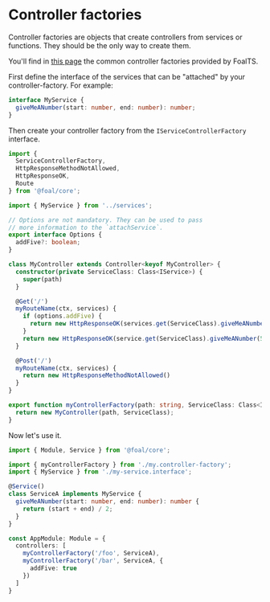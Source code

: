 # Controller factories

Controller factories are objects that create controllers from services or functions. They should be the only way to create them.

You'll find in [this page]() the common controller factories provided by FoalTS.

First define the interface of the services that can be "attached" by your controller-factory. For example:

```typescript
interface MyService {
  giveMeANumber(start: number, end: number): number;
}
```

Then create your controller factory from the `IServiceControllerFactory` interface.

```typescript
import {
  ServiceControllerFactory,
  HttpResponseMethodNotAllowed,
  HttpResponseOK,
  Route
} from '@foal/core';

import { MyService } from '../services';

// Options are not mandatory. They can be used to pass
// more information to the `attachService`.
export interface Options {
  addFive?: boolean;
}

class MyController extends Controller<keyof MyController> {
  constructor(private ServiceClass: Class<IService>) {
    super(path)
  }

  @Get('/')
  myRouteName(ctx, services) {
    if (options.addFive) {
      return new HttpResponseOK(services.get(ServiceClass).giveMeANumber(5, 10) + 5);
    }
    return new HttpResponseOK(service.get(ServiceClass).giveMeANumber(5, 10));
  }

  @Post('/')
  myRouteName(ctx, services) {
    return new HttpResponseMethodNotAllowed()
  }
}

export function myControllerFactory(path: string, ServiceClass: Class<IService>): MyController {
  return new MyController(path, ServiceClass);
} 
```

Now let's use it.

```typescript
import { Module, Service } from '@foal/core';

import { myControllerFactory } from './my.controller-factory';
import { MyService } from './my-service.interface';

@Service()
class ServiceA implements MyService {
  giveMeANumber(start: number, end: number): number {
    return (start + end) / 2;
  }
}

const AppModule: Module = {
  controllers: [
    myControllerFactory('/foo', ServiceA),
    myControllerFactory('/bar', ServiceA, {
      addFive: true
    })
  ]
}
```